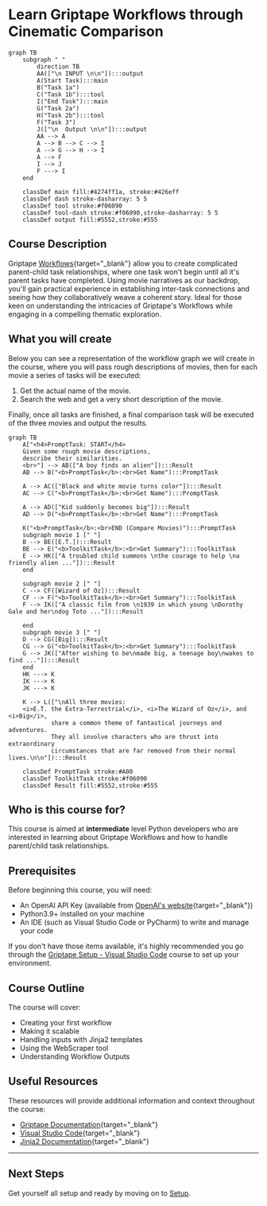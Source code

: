 # Learn Griptape Workflows through Cinematic Comparison

``` mermaid
graph TB
    subgraph " "
        direction TB
        AA(["\n INPUT \n\n"]):::output
        A(Start Task):::main 
        B("Task 1a")
        C("Task 1b"):::tool
        I("End Task"):::main
        G("Task 2a")
        H("Task 2b"):::tool
        F("Task 3")
        J(["\n  Output \n\n"]):::output
        AA --> A
        A --> B --> C --> I
        A --> G --> H --> I
        A --> F
        I --> J
        F ---> I
    end

    classDef main fill:#4274ff1a, stroke:#426eff
    classDef dash stroke-dasharray: 5 5
    classDef tool stroke:#f06090
    classDef tool-dash stroke:#f06090,stroke-dasharray: 5 5
    classDef output fill:#5552,stroke:#555

```

## Course Description
Griptape [Workflows](https://docs.griptape.ai/en/latest/griptape-framework/structures/workflows/){target="_blank"} allow you to create complicated parent-child task relationships, where one task won't begin until all it's parent tasks have completed. Using movie narratives as our backdrop, you'll gain practical experience in establishing inter-task connections and seeing how they collaboratively weave a coherent story. Ideal for those keen on understanding the intricacies of Griptape's Workflows while engaging in a compelling thematic exploration.
## What you will create
Below you can see a representation of the workflow graph we will create in the course, where you will pass rough descriptions of movies, then for each movie a series of tasks will be executed:

1. Get the actual name of the movie.
2. Search the web and get a very short description of the movie.
    
Finally, once all tasks are finished, a final comparison task will be executed of the three movies and output the results.


``` mermaid
graph TB
    A["<h4>PromptTask: START</h4>
    Given some rough movie descriptions,
    describe their similarities.
    <br>"] --> AB(["A boy finds an alien"]):::Result
    AB --> B("<b>PromptTask</b>:<br>Get Name"):::PromptTask
    
    A --> AC(["Black and white movie turns color"]):::Result
    AC --> C("<b>PromptTask</b>:<br>Get Name"):::PromptTask

    A --> AD(["Kid suddenly becomes big"]):::Result
    AD --> D("<b>PromptTask</b>:<br>Get Name"):::PromptTask

    K("<b>PromptTask</b>:<br>END (Compare Movies)"):::PromptTask
    subgraph movie 1 [" "]
    B --> BE([E.T.]):::Result
    BE --> E("<b>ToolkitTask</b>:<br>Get Summary"):::ToolkitTask
    E --> HK(["A troubled child summons \nthe courage to help \na friendly alien ..."]):::Result
    end

    subgraph movie 2 [" "]
    C --> CF([Wizard of Oz]):::Result
    CF --> F("<b>ToolkitTask</b>:<br>Get Summary"):::ToolkitTask
    F --> IK(["A classic film from \n1939 in which young \nDorothy Gale and her\ndog Toto ..."]):::Result

    end
    subgraph movie 3 [" "]
    D --> CG([Big]):::Result
    CG --> G("<b>ToolkitTask</b>:<br>Get Summary"):::ToolkitTask
    G --> JK(["After wishing to be\nmade big, a teenage boy\nwakes to find ..."]):::Result
    end
    HK ---> K
    IK ---> K
    JK ---> K

    K --> L(["\nAll three movies:
    <i>E.T. the Extra-Terrestrial</i>, <i>The Wizard of Oz</i>, and <i>Big</i>, 
            share a common theme of fantastical journeys and adventures.    
            They all involve characters who are thrust into extraordinary 
            circumstances that are far removed from their normal lives.\n\n"]):::Result

    classDef PromptTask stroke:#A00
    classDef ToolkitTask stroke:#f06090
    classDef Result fill:#5552,stroke:#555

```

## Who is this course for?
This course is aimed at **intermediate** level Python developers who are interested in learning about Griptape Workflows and how to handle parent/child task relationships. 

## Prerequisites
Before beginning this course, you will need:

- An OpenAI API Key (available from [OpenAI's website](https://beta.openai.com/account/api-keys){target="_blank"})
- Python3.9+ installed on your machine
- An IDE (such as Visual Studio Code or PyCharm) to write and manage your code

If you don't have those items available, it's highly recommended you go through the [Griptape Setup - Visual Studio Code](../../setup/index.md) course to set up your environment.

## Course Outline
The course will cover:

* Creating your first workflow
* Making it scalable
* Handling inputs with Jinja2 templates
* Using the WebScraper tool
* Understanding Workflow Outputs

## Useful Resources
These resources will provide additional information and context throughout the course:

- [Griptape Documentation](https://github.com/griptape-ai/griptape){target="_blank"}
- [Visual Studio Code](https://code.visualstudio.com/){target="_blank"}
- [Jinja2 Documentation](https://jinja.palletsprojects.com/en/3.1.x/){target="_blank"}


---
## Next Steps

Get yourself all setup and ready by moving on to [Setup](01_setup.md).